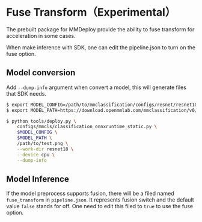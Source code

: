 # Fuse Transform（Experimental）

The prebuilt package for MMDeploy provide the ability to fuse transform for acceleration in some cases.

When make inference with SDK, one can edit the pipeline.json to turn on the fuse option.

## Model conversion

Add `--dump-info` argument when convert a model, this will generate files that SDK needs.

```bash
$ export MODEL_CONFIG=/path/to/mmclassification/configs/resnet/resnet18_8xb32_in1k.py
$ export MODEL_PATH=https://download.openmmlab.com/mmclassification/v0/resnet/resnet18_8xb32_in1k_20210831-fbbb1da6.pth

$ python tools/deploy.py \
    configs/mmcls/classification_onnxruntime_static.py \
    $MODEL_CONFIG \
    $MODEL_PATH \
    /path/to/test.png \
    --work-dir resnet18 \
    --device cpu \
    --dump-info
```

## Model Inference

If the model preprocess supports fusion, there will be a filed named `fuse_transform` in `pipeline.json`. It represents fusion switch and the default value `false` stands for off. One need to edit this filed to `true` to use the fuse option.
